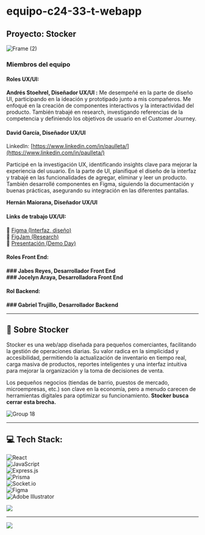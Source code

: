 # equipo-c24-33-t-webapp

## Proyecto: Stocker

![Frame (2)](https://github.com/user-attachments/assets/bbe29cae-3f02-47c8-a6f8-cddc50d6b1ca)

### Miembros del equipo

#### Roles UX/UI:

**Andrés Stoehrel, Diseñador UX/UI :**
Me desempeñé en la parte de diseño UI, participando en la ideación y prototipado junto a mis compañeros. Me enfoqué en la creación de componentes interactivos y la interactividad del producto. También trabajé en research, investigando referencias de la competencia y definiendo los objetivos de usuario en el Customer Journey.

#### **David García, Diseñador UX/UI**  

LinkedIn: [https://www.linkedin.com/in/paulleta/](https://www.linkedin.com/in/paulleta/)  

Participé en la investigación UX, identificando insights clave para mejorar la experiencia del usuario. En la parte de UI, planifiqué el diseño de la interfaz y trabajé en las funcionalidades de agregar, eliminar y leer un producto. También desarrollé componentes en Figma, siguiendo la documentación y buenas prácticas, asegurando su integración en las diferentes pantallas.


**Hernán Maiorana, Diseñador UX/UI**  

#### Links de trabajo UX/UI:
🔗 [Figma (Interfaz, diseño)](https://www.figma.com/design/cZScFsdNzmMMOmYcmjun0P/UI-Kit-Stocker?node-id=2009-2&t=tDPqoba3sgnEavCx-1)  
🔗 [FigJam (Research)](https://www.figma.com/board/R0WOzdtFmkbdxdmJqkUDKR/Proyecto--App-de-Gestion-de-Peque%C3%B1as-Empresas?node-id=0-1&p=f&t=QAAxOd05cC20Hjrv-0)  
🔗 [Presentación (Demo Day)](https://www.figma.com/slides/L3afleFWn7NbYGud3ytSC4/Product-Review?node-id=1-1086&t=IyTNlsw9IxMwONzx-0)  

#### Roles Front End:
**### Jabes Reyes, Desarrollador Front End**  
**### Jocelyn Araya, Desarrolladora Front End**  

#### Rol Backend:
**### Gabriel Trujillo, Desarrollador Backend**  

---

## 📌 Sobre Stocker  

Stocker es una web/app diseñada para pequeños comerciantes, facilitando la gestión de operaciones diarias. Su valor radica en la simplicidad y accesibilidad, permitiendo la actualización de inventario en tiempo real, carga masiva de productos, reportes inteligentes y una interfaz intuitiva para mejorar la organización y la toma de decisiones de venta.  

Los pequeños negocios (tiendas de barrio, puestos de mercado, microempresas, etc.) son clave en la economía, pero a menudo carecen de herramientas digitales para optimizar su funcionamiento. **Stocker busca cerrar esta brecha.**  

![Group 18](https://github.com/user-attachments/assets/d86c0cf4-3c33-47e0-8a76-1b0d9e3dcc35)


---

## 💻 Tech Stack:
![React](https://img.shields.io/badge/react-%2320232a.svg?style=flat&logo=react&logoColor=%2361DAFB)  
![JavaScript](https://img.shields.io/badge/javascript-%23323330.svg?style=flat&logo=javascript&logoColor=%23F7DF1E)  
![Express.js](https://img.shields.io/badge/express.js-%23404d59.svg?style=flat&logo=express&logoColor=%2361DAFB)  
![Prisma](https://img.shields.io/badge/Prisma-3982CE?style=flat&logo=Prisma&logoColor=white)  
![Socket.io](https://img.shields.io/badge/Socket.io-black?style=flat&logo=socket.io&badgeColor=010101)  
![Figma](https://img.shields.io/badge/figma-%23F24E1E.svg?style=flat&logo=figma&logoColor=white)  
![Adobe Illustrator](https://img.shields.io/badge/adobe%20illustrator-%23FF9A00.svg?style=flat&logo=adobe%20illustrator&logoColor=white)  

![](https://github-readme-stats.vercel.app/api/top-langs/?username=Stocker&theme=vue&hide_border=false&include_all_commits=false&count_private=false&layout=compact)  

---

[![](https://visitcount.itsvg.in/api?id=Stocker&icon=0&color=0)](https://visitcount.itsvg.in)  
